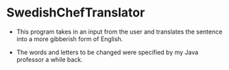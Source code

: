 # SwedishChefTranslator

- This program takes in an input from the user and translates the sentence into a more gibberish form of English.

- The words and letters to be changed were specified by my Java professor a while back.
